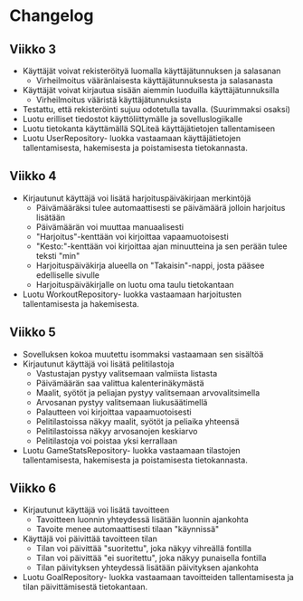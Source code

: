 # Changelog

## Viikko 3
* Käyttäjät voivat rekisteröityä luomalla käyttäjätunnuksen ja salasanan
  - Virheilmoitus vääränlaisesta käyttäjätunnuksesta ja salasanasta
* Käyttäjät voivat kirjautua sisään aiemmin luoduilla käyttäjätunnuksilla
  - Virheilmoitus vääristä käyttäjätunnuksista
* Testattu, että rekisteröinti sujuu odotetulla tavalla. (Suurimmaksi osaksi)
* Luotu erilliset tiedostot käyttöliittymälle ja sovelluslogiikalle
* Luotu tietokanta käyttämällä SQLiteä käyttäjätietojen tallentamiseen
* Luotu UserRepository- luokka vastaamaan käyttäjätietojen tallentamisesta, hakemisesta ja poistamisesta tietokannasta.

## Viikko 4
* Kirjautunut käyttäjä voi lisätä harjoituspäiväkirjaan merkintöjä
  - Päivämääräksi tulee automaattisesti se päivämäärä jolloin harjoitus lisätään
  - Päivämäärän voi muuttaa manuaalisesti
  - "Harjoitus"-kenttään voi kirjoittaa vapaamuotoisesti
  - "Kesto:"-kenttään voi kirjoittaa ajan minuutteina ja sen perään tulee teksti "min"
  - Harjoituspäiväkirja alueella on "Takaisin"-nappi, josta pääsee edelliselle sivulle
  - Harjoituspäiväkirjalle on luotu oma taulu tietokantaan
* Luotu WorkoutRepository- luokka vastaamaan harjoitusten tallentamisesta ja hakemisesta.

## Viikko 5
* Sovelluksen kokoa muutettu isommaksi vastaamaan sen sisältöä
* Kirjautunut käyttäjä voi lisätä pelitilastoja
  - Vastustajan pystyy valitsemaan valmiista listasta
  - Päivämäärän saa valittua kalenterinäkymästä
  - Maalit, syötöt ja peliajan pystyy valitsemaan arvovalitsimella
  - Arvosanan pystyy valitsemaan liukusäätimellä
  - Palautteen voi kirjoittaa vapaamuotoisesti
  - Pelitilastoissa näkyy maalit, syötöt ja peliaika yhteensä
  - Pelitilastoissa näkyy arvosanojen keskiarvo
  - Pelitilastoja voi poistaa yksi kerrallaan
* Luotu GameStatsRepository- luokka vastaamaan tilastojen tallentamisesta, hakemisesta ja poistamisesta tietokannasta.

## Viikko 6
* Kirjautunut käyttäjä voi lisätä tavoitteen
  - Tavoitteen luonnin yhteydessä lisätään luonnin ajankohta
  - Tavoite menee automaattisesti tilaan "käynnissä"
* Käyttäjä voi päivittää tavoitteen tilan
  - Tilan voi päivittää "suoritettu", joka näkyy vihreällä fontilla
  - Tilan voi päivittää "ei suoritettu", joka näkyy punaisella fontilla
  - Tilan päivityksen yhteydessä lisätään päivityksen ajankohta
* Luotu GoalRepository- luokka vastaamaan tavoitteiden tallentamisesta ja tilan päivittämisestä tietokantaan.
